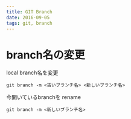```yaml
---
title: GIT Branch
date: 2016-09-05
tags: git, branch
---
```




# branch名の変更

local branch名を変更

```
git branch -m <古いブランチ名> <新しいブランチ名>
```


今開いているbranchを rename

```
git branch -m <新しいブランチ名>
```
